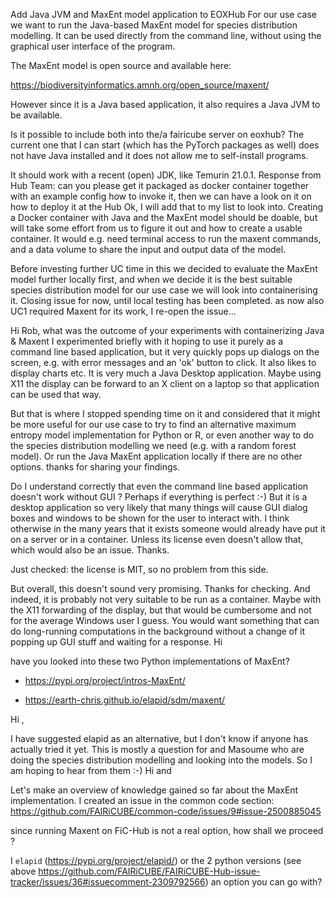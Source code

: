 Add Java JVM and MaxEnt model application to EOXHub
For our use case we want to run the Java-based MaxEnt model for species distribution modelling. It can be used directly from the command line, without using the graphical user interface of the program. 

The MaxEnt model is open source and available here:
https://biodiversityinformatics.amnh.org/open_source/maxent/

However since it is a Java based application, it also requires a Java JVM to be available.

Is it possible to include both into the/a fairicube server on eoxhub? The current one that I can start (which has the PyTorch packages as well) does not have Java installed and it does not allow me to self-install programs.

It should work with a recent (open) JDK, like Temurin 21.0.1.
Response from Hub Team:
can you please get it packaged as docker container together with an example config how to invoke it, then we  can have a look on it on how to deploy it at the Hub
Ok, I will add that to my list to look into. 
Creating a Docker container with Java and the MaxEnt model should be doable, but will take some effort from us to figure it out and how to create a usable container. It would e.g. need terminal access to run the maxent commands, and a data volume to share the input and output data of the model.

Before investing further UC time in this we decided to evaluate the MaxEnt model further locally first, and when we decide it is the best suitable species distribution model for our use case we will look into containerising it.
Closing issue for now, until local testing has been completed.
as now also UC1 required Maxent for its work, I re-open the issue... 
Hi Rob,  what was the outcome of your experiments with containerizing  Java & Maxent I experimented briefly with it hoping to use it purely as a command line based application, but it very quickly pops up dialogs on the screen, e.g. with error messages and an 'ok' button to click. It also likes to display charts etc. It is very much a Java Desktop application. Maybe using X11 the display can be forward to an X client on a laptop so that application can be used that way.

But that is where I stopped spending time on it and considered that it might be more useful for our use case to try to find an alternative maximum entropy model implementation for Python or R, or even another way to do the species distribution modelling we need (e.g. with a random forest model). Or run the Java MaxEnt application locally if there are no other options. thanks for sharing your findings. 
Do I understand correctly that even the command line based application doesn't work without GUI ?
Perhaps if everything is perfect :-) But it is a desktop application so very likely that many things will cause GUI dialog boxes and windows to be shown for the user to interact with.  I think otherwise in the many years that it exists someone would already have put it on a server or in a container. Unless its license even doesn't allow that, which would also be an issue.
Thanks. 
Just checked: the license is MIT, so no problem from this side. 
But overall, this doesn't sound very promising. 
Thanks for checking. And indeed, it is probably not very suitable to be run as a container. Maybe with the X11 forwarding of the display, but that would be cumbersome and not for the average Windows user I guess. You would want something that can do long-running computations in the background without a change of it popping up GUI stuff and waiting for a response.
Hi

have you looked into these two Python implementations of MaxEnt?
- https://pypi.org/project/intros-MaxEnt/
- https://earth-chris.github.io/elapid/sdm/maxent/

Hi ,

I have suggested elapid as an alternative, but I don't know if anyone has actually tried it yet. This is mostly a question for and Masoume who are doing the species distribution modelling and looking into the models. So I am hoping to hear from them :-) 
Hi and
Let's make an overview of knowledge gained so far about the MaxEnt implementation. I created an issue in the common code section: https://github.com/FAIRiCUBE/common-code/issues/9#issue-2500885045 
since running  Maxent on FiC-Hub is not a real option, how shall we proceed ?

I `elapid` (https://pypi.org/project/elapid/) or the 2 python versions (see above https://github.com/FAIRiCUBE/FAIRiCUBE-Hub-issue-tracker/issues/36#issuecomment-2309792566) an option you can go with?
